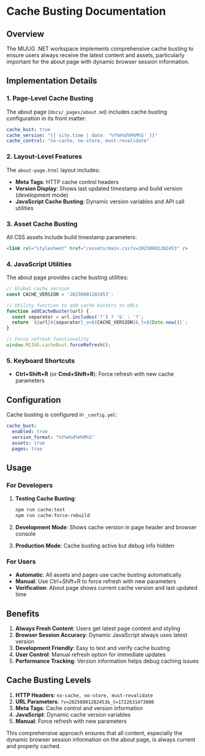 # Cache Busting Documentation

## Overview

The MIJUG .NET workspace implements comprehensive cache busting to ensure users always receive the latest content and assets, particularly important for the about page with dynamic browser session information.

## Implementation Details

### 1. Page-Level Cache Busting

The about page (`docs/_pages/about.md`) includes cache busting configuration in its front matter:

```yaml
cache_bust: true
cache_version: "{{ site.time | date: '%Y%m%d%H%M%S' }}"
cache_control: "no-cache, no-store, must-revalidate"
```

### 2. Layout-Level Features

The `about-page.html` layout includes:

- **Meta Tags**: HTTP cache control headers
- **Version Display**: Shows last updated timestamp and build version (development mode)
- **JavaScript Cache Busting**: Dynamic version variables and API call utilities

### 3. Asset Cache Busting

All CSS assets include build timestamp parameters:
```html
<link rel="stylesheet" href="/assets/main.css?v=20250801202453" />
```

### 4. JavaScript Utilities

The about page provides cache busting utilities:

```javascript
// Global cache version
const CACHE_VERSION = '20250801202453';

// Utility function to add cache busters to URLs
function addCacheBuster(url) {
  const separator = url.includes('?') ? '&' : '?';
  return `${url}${separator}_v=${CACHE_VERSION}&_t=${Date.now()}`;
}

// Force refresh functionality
window.MIJUG.cacheBust.forceRefresh();
```

### 5. Keyboard Shortcuts

- **Ctrl+Shift+R** (or **Cmd+Shift+R**): Force refresh with new cache parameters

## Configuration

Cache busting is configured in `_config.yml`:

```yaml
cache_bust:
  enabled: true
  version_format: "%Y%m%d%H%M%S"
  assets: true
  pages: true
```

## Usage

### For Developers

1. **Testing Cache Busting**:
   ```bash
   npm run cache:test
   npm run cache:force-rebuild
   ```

2. **Development Mode**: Shows cache version in page header and browser console

3. **Production Mode**: Cache busting active but debug info hidden

### For Users

- **Automatic**: All assets and pages use cache busting automatically
- **Manual**: Use Ctrl+Shift+R to force refresh with new parameters
- **Verification**: About page shows current cache version and last updated time

## Benefits

1. **Always Fresh Content**: Users get latest page content and styling
2. **Browser Session Accuracy**: Dynamic JavaScript always uses latest version
3. **Development Friendly**: Easy to test and verify cache busting
4. **User Control**: Manual refresh option for immediate updates
5. **Performance Tracking**: Version information helps debug caching issues

## Cache Busting Levels

1. **HTTP Headers**: `no-cache, no-store, must-revalidate`
2. **URL Parameters**: `?v=20250801202453&_t=1722631473000`
3. **Meta Tags**: Cache control and version information
4. **JavaScript**: Dynamic cache version variables
5. **Manual**: Force refresh with new parameters

This comprehensive approach ensures that all content, especially the dynamic browser session information on the about page, is always current and properly cached.
